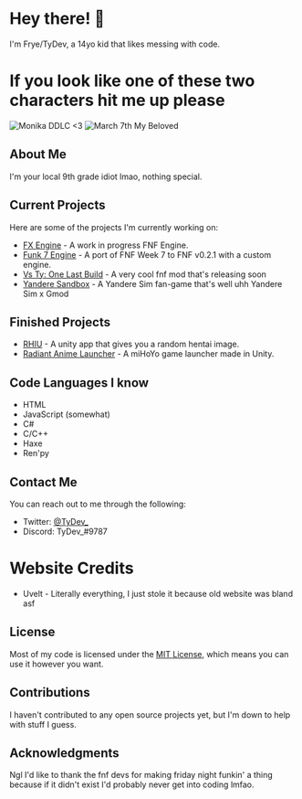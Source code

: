 # Hey there! 👋

I'm Frye/TyDev, a 14yo kid that likes messing with code.

# If you look like one of these two characters hit me up please
![Monika DDLC <3](https://i1.sndcdn.com/artworks-000254624831-37rr44-t500x500.jpg)
![March 7th My Beloved](https://www.pockettactics.com/wp-content/sites/pockettactics/2022/01/honkai-star-rail-march-7-2.jpg)

## About Me

I'm your local 9th grade idiot lmao, nothing special.

## Current Projects

Here are some of the projects I'm currently working on:

- [FX Engine](https://github.com/TyDevX/FX-Engine) - A work in progress FNF Engine.
- [Funk 7 Engine](https://github.com/TyDevX/Funk-7-Engine) - A port of FNF Week 7 to FNF v0.2.1 with a custom engine.
- [Vs Ty: One Last Build](twitter.com/VsTyOLB) - A very cool fnf mod that's releasing soon
- [Yandere Sandbox](https://gamejolt.com/games/yanderesandbox/816926) - A Yandere Sim fan-game that's well uhh Yandere Sim x Gmod
  
## Finished Projects

- [RHIU](https://github.com/TyDevX/RHIU) - A unity app that gives you a random hentai image.
- [Radiant Anime Launcher](https://github.com/Team-Radiant/Radiant-Anime-Launcher) - A miHoYo game launcher made in Unity.


## Code Languages I know

- HTML
- JavaScript (somewhat)
- C#
- C/C++
- Haxe
- Ren'py

## Contact Me

You can reach out to me through the following:

- Twitter: [@TyDev_](https://twitter.com/TyDev_)
- Discord: TyDev_#9787

# Website Credits

* Uvelt - Literally everything, I just stole it because old website was bland asf

## License

Most of my code is licensed under the [MIT License](https://github.com/git/git-scm.com/blob/main/MIT-LICENSE.txt), which means you can use it however you want.

## Contributions

I haven't contributed to any open source projects yet, but I'm down to help with stuff I guess.

## Acknowledgments

Ngl I'd like to thank the fnf devs for making friday night funkin' a thing because if it didn't exist I'd probably never get into coding lmfao.
